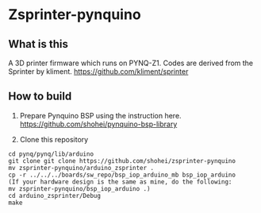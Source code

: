 # Zsprinter-pynquino

## What is this
A 3D printer firmware which runs on PYNQ-Z1. Codes are derived from the Sprinter by kliment. https://github.com/kliment/sprinter

## How to build
1. Prepare Pynquino BSP using the instruction here.
https://github.com/shohei/pynquino-bsp-library

2. Clone this repository
```
cd pynq/pynq/lib/arduino
git clone git clone https://github.com/shohei/zsprinter-pynquino
mv zsprinter-pynquino/arduino_zsprinter .
cp -r ../../../boards/sw_repo/bsp_iop_arduino_mb bsp_iop_arduino
(If your hardware design is the same as mine, do the following: 
mv zsprinter-pynquino/bsp_iop_arduino .)
cd arduino_zsprinter/Debug
make
```




